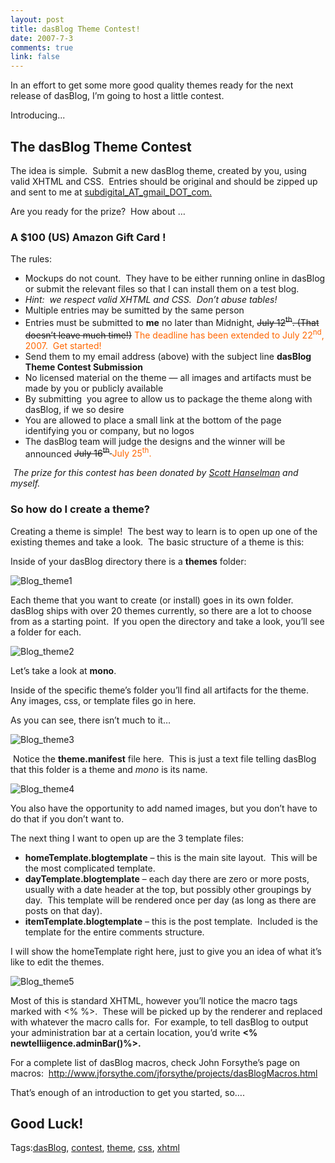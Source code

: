 ```yaml
--- 
layout: post
title: dasBlog Theme Contest!
date: 2007-7-3
comments: true
link: false
---
```

<p>In an effort to get some more good quality themes ready for the next release of dasBlog, I&rsquo;m going to host a little contest.</p><p>Introducing...</p><h2>The dasBlog Theme Contest</h2><p>The idea is simple.&nbsp; Submit a new dasBlog theme, created by you, using valid XHTML and CSS.&nbsp; Entries should be original and should be zipped up and sent to me at <a href="mailto:subdigital_AT_gmail_DOT_com">subdigital_AT_gmail_DOT_com.</p><p></a>Are you ready for the prize?&nbsp; How about &hellip;</p><h3>A <span>$100 (US)</span> Amazon Gift Card !</h3><p>The rules:</p><ul><li>Mockups do not count.&nbsp; They have to be either running online in dasBlog or submit the relevant files so that I can install them on a test blog.</li><li><em>Hint:&nbsp; we respect valid XHTML and CSS.&nbsp; Don&rsquo;t abuse tables!</em></li><li>Multiple entries may be sumitted by the same person</li><li>Entries must be submitted to <strong>me</strong> no later than Midnight, <strike>July 12<sup>th</sup>. (That doesn&rsquo;t leave much time!)</strike> <font color="#ff6600">The deadline has been extended to July 22<sup>nd</sup>, 2007.&nbsp; Get started!</font></li><li>Send them to my email address (above) with the subject line <strong>dasBlog Theme Contest Submission</strong></li><li>No&nbsp;licensed material on the&nbsp;theme &mdash; all images and artifacts must be made by you or publicly available</li><li>By submitting&nbsp; you agree to allow us to package the theme along with dasBlog, if we so desire</li><li>You are allowed to place a small link at the bottom of the page identifying you or company, but no logos</li><li>The dasBlog team will judge the designs and the winner will be announced <strike>July 16<sup>th</sup> </strike><font color="#ff6600">July 25<sup>th</sup>.</font></li></ul><p>&nbsp;<em>The&nbsp;prize for this contest has been donated by <a href="http://www.computerzen.com/" target="_blank">Scott Hanselman</a> and myself.</em></p><h3>So how do I create a theme?</h3><p>Creating a theme is simple!&nbsp; The best way to learn is to open up one of the existing themes and take a look.&nbsp; The basic structure of a theme is this:</p><p>Inside of your dasBlog directory there is a <strong>themes</strong> folder:</p><p><img src="/images/blog_theme1_small_.jpg" alt="Blog_theme1"  border="0"  /></p><p>Each theme that you want to create (or install) goes in its own folder.&nbsp; dasBlog ships with over 20 themes currently, so there are a lot to choose from as a starting point.&nbsp; If you open the directory and take a look, you&rsquo;ll see a folder for each.</p><p><img src="/images/blog_theme2_small_.jpg" alt="Blog_theme2"  border="0"  /></p><p>Let&rsquo;s take a look at <strong>mono</strong>.</p><p>Inside of the specific theme&rsquo;s folder you&rsquo;ll find all artifacts for the theme.&nbsp; Any images, css, or template files go in here.</p><p>As you can see, there isn&rsquo;t much to it&hellip;</p><p><img src="/images/blog_theme3_small1_.jpg" alt="Blog_theme3"  border="0"  /></p><p>&nbsp;Notice the <strong>theme.manifest</strong> file here.&nbsp; This is just a text file telling dasBlog that this folder is a theme and <em>mono</em> is its name.</p><p><img src="/images/blog_theme4_small_.jpg" alt="Blog_theme4"  border="0"  /></p><p>You also have the opportunity to add named images, but you don&rsquo;t have to do that if you don&rsquo;t want to.</p><p>The next thing I want to open up are the 3 template files:</p><ul><li><strong>homeTemplate.blogtemplate</strong> &ndash; this is the main site layout.&nbsp; This will be the most complicated template.<br /></li><li><strong>dayTemplate.blogtemplate</strong> &ndash; each day there are zero or more posts, usually with a date header at the top, but possibly other groupings by day.&nbsp; This template will be rendered once per day (as long as there are posts on that day).<br /></li><li><strong>itemTemplate.blogtemplate</strong> &ndash; this is the post template.&nbsp; Included is the template for the entire comments structure.</li></ul><p>I will show the homeTemplate right here, just to give you an idea of what it&rsquo;s like to edit the themes.</p><p><img src="/images/blog_theme5_small_.jpg" alt="Blog_theme5"  border="0"  /></p><p>Most of this is standard XHTML, however you&rsquo;ll notice the macro tags marked with &lt;% %&gt;.&nbsp; These will be picked up by the renderer and replaced with whatever the macro calls for.&nbsp; For example, to tell dasBlog to output your administration bar at a certain location, you&rsquo;d write <strong>&lt;% newtelliigence.adminBar()%&gt;.</strong></p><p>For a complete list of dasBlog macros, check John Forsythe&rsquo;s page on macros:&nbsp; <a href="http://www.jforsythe.com/jforsythe/projects/dasBlogMacros.html">http://www.jforsythe.com/jforsythe/projects/dasBlogMacros.html</a></p><p>That&rsquo;s enough of an introduction to get you started, so&hellip;.</p><h2>Good Luck!</h2><div class="bjtags">Tags:<a rel="tag" href="http://technorati.com/tag/dasBlog">dasBlog</a>, <a rel="tag" href="http://technorati.com/tag/contest">contest</a>, <a rel="tag" href="http://technorati.com/tag/theme">theme</a>, <a rel="tag" href="http://technorati.com/tag/css">css</a>, <a rel="tag" href="http://technorati.com/tag/xhtml">xhtml</a></div>
